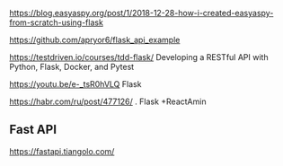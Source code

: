 <https://blog.easyaspy.org/post/1/2018-12-28-how-i-created-easyaspy-from-scratch-using-flask>

<https://github.com/apryor6/flask_api_example>

<https://testdriven.io/courses/tdd-flask/>  Developing a RESTful API with Python, Flask, Docker, and Pytest

<https://youtu.be/e-_tsR0hVLQ> Flask

<https://habr.com/ru/post/477126/> . Flask +ReactAmin


## Fast API 

<https://fastapi.tiangolo.com/>
